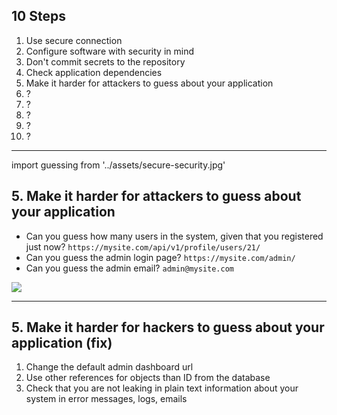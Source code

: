 <!-- classes: ten-steps -->

## 10 Steps

<ol>
    <li>Use secure connection</li>
    <li>Configure software with security in mind</li>
    <li>Don't commit secrets to the repository</li>
    <li>Check application dependencies</li>
    <li className="active">Make it harder for attackers to guess about your application</li>
    <li>?</li>
    <li>?</li>
    <li>?</li>
    <li>?</li>
    <li>?</li>
</ol>

<!-- note
NEXT: As a next step, let's see how we can make it harder for attacker to
gather information about our application 
-->

---

<!-- sectionTitle: Guessing -->

import guessing from '../assets/secure-security.jpg'

## 5. Make it harder for attackers to guess about your application

- Can you guess how many users in the system, given that you registered just now? `https://mysite.com/api/v1/profile/users/21/`
- Can you guess the admin login page? `https://mysite.com/admin/`
- Can you guess the admin email? `admin@mysite.com`

<img src={guessing} className="slide-bottom content-center" />

<!-- note

- Can you guess how many users in the system, given that you registered just now?
- Can you guess the admin login page?
- Can you guess the admin email?

Well, sometimes not hard at all.

Let's look on the next slide how we can improve situation a little bit,
but keep in mind, this is not to stop the attack but rather
to make exploring our application not a walk in the park.
-->

---

## 5. Make it harder for hackers to guess about your application (fix)

1. Change the default admin dashboard url
1. Use other references for objects than ID from the database
1. Check that you are not leaking in plain text information about your system
    in error messages, logs, emails

<!-- note

Changing the admin URL can really make a long way and difference.
Most automatic tools that scans for admin urls on sites have a predefined dictionary of keywords that they use,
and if you are a harder target, by changing the admin url, the attacker might just skip you application.

We talk a bit about configuration of the application, and I mentioned some tools that
are available to automatically get reports about some of the vulnerabilities.
Two next steps are about the tools.
-->